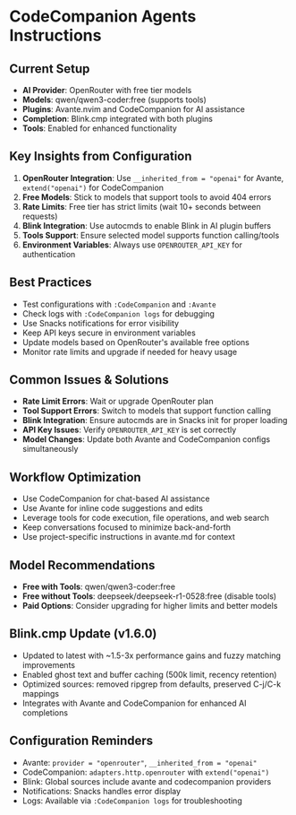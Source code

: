 # CodeCompanion Agents Instructions

## Current Setup
- **AI Provider**: OpenRouter with free tier models
- **Models**: qwen/qwen3-coder:free (supports tools)
- **Plugins**: Avante.nvim and CodeCompanion for AI assistance
- **Completion**: Blink.cmp integrated with both plugins
- **Tools**: Enabled for enhanced functionality

## Key Insights from Configuration
1. **OpenRouter Integration**: Use `__inherited_from = "openai"` for Avante, `extend("openai")` for CodeCompanion
2. **Free Models**: Stick to models that support tools to avoid 404 errors
3. **Rate Limits**: Free tier has strict limits (wait 10+ seconds between requests)
4. **Blink Integration**: Use autocmds to enable Blink in AI plugin buffers
5. **Tools Support**: Ensure selected model supports function calling/tools
6. **Environment Variables**: Always use `OPENROUTER_API_KEY` for authentication

## Best Practices
- Test configurations with `:CodeCompanion` and `:Avante`
- Check logs with `:CodeCompanion logs` for debugging
- Use Snacks notifications for error visibility
- Keep API keys secure in environment variables
- Update models based on OpenRouter's available free options
- Monitor rate limits and upgrade if needed for heavy usage

## Common Issues & Solutions
- **Rate Limit Errors**: Wait or upgrade OpenRouter plan
- **Tool Support Errors**: Switch to models that support function calling
- **Blink Integration**: Ensure autocmds are in Snacks init for proper loading
- **API Key Issues**: Verify `OPENROUTER_API_KEY` is set correctly
- **Model Changes**: Update both Avante and CodeCompanion configs simultaneously

## Workflow Optimization
- Use CodeCompanion for chat-based AI assistance
- Use Avante for inline code suggestions and edits
- Leverage tools for code execution, file operations, and web search
- Keep conversations focused to minimize back-and-forth
- Use project-specific instructions in avante.md for context

## Model Recommendations
- **Free with Tools**: qwen/qwen3-coder:free
- **Free without Tools**: deepseek/deepseek-r1-0528:free (disable tools)
- **Paid Options**: Consider upgrading for higher limits and better models

## Blink.cmp Update (v1.6.0)
- Updated to latest with ~1.5-3x performance gains and fuzzy matching improvements
- Enabled ghost text and buffer caching (500k limit, recency retention)
- Optimized sources: removed ripgrep from defaults, preserved C-j/C-k mappings
- Integrates with Avante and CodeCompanion for enhanced AI completions

## Configuration Reminders
- Avante: `provider = "openrouter"`, `__inherited_from = "openai"`
- CodeCompanion: `adapters.http.openrouter` with `extend("openai")`
- Blink: Global sources include avante and codecompanion providers
- Notifications: Snacks handles error display
- Logs: Available via `:CodeCompanion logs` for troubleshooting